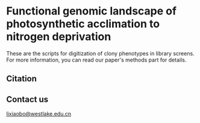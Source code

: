 # Functional genomic landscape of photosynthetic acclimation to nitrogen deprivation


These are the scripts for digitization of clony phenotypes in library screens. For more information, you can read our paper's methods part for details.

## Citation

## Contact us
lixiaobo@westlake.edu.cn

